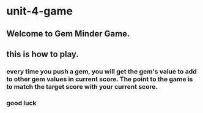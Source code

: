 # unit-4-game
## Welcome to Gem Minder Game.
## this is how to play. 
### every time you push a gem, you will get the gem's value to add to other gem values in current score. The point to the game is to match the target score with your current score. 
### good luck